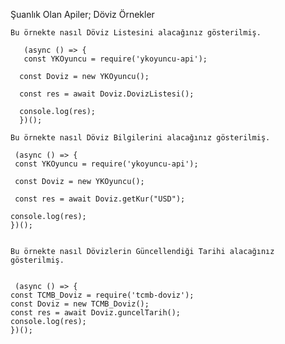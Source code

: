 Şuanlık Olan Apiler;
Döviz
Örnekler

    Bu örnekte nasıl Döviz Listesini alacağınız gösterilmiş.
    
       (async () => {
       const YKOyuncu = require('ykoyuncu-api');

      const Doviz = new YKOyuncu();
	
      const res = await Doviz.DovizListesi();
	
      console.log(res);
      })();

    Bu örnekte nasıl Döviz Bilgilerini alacağınız gösterilmiş.

     (async () => {
     const YKOyuncu = require('ykoyuncu-api');
    
     const Doviz = new YKOyuncu();
		
     const res = await Doviz.getKur("USD");

    console.log(res);
    })();


    Bu örnekte nasıl Dövizlerin Güncellendiği Tarihi alacağınız gösterilmiş.


     (async () => {
	const TCMB_Doviz = require('tcmb-doviz');
	const Doviz = new TCMB_Doviz();
	const res = await Doviz.guncelTarih();
	console.log(res);
    })();

